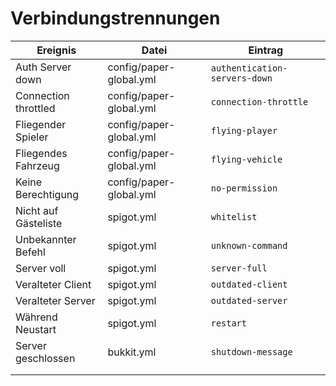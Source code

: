 # Verbindungstrennungen

| Ereignis             | Datei                   | Eintrag                       |
| -------------------- | ----------------------- | ----------------------------- |
| Auth Server down     | config/paper-global.yml | `authentication-servers-down` |
| Connection throttled | config/paper-global.yml | `connection-throttle`         |
| Fliegender Spieler   | config/paper-global.yml | `flying-player`               |
| Fliegendes Fahrzeug  | config/paper-global.yml | `flying-vehicle`              |
| Keine Berechtigung   | config/paper-global.yml | `no-permission`               |
| Nicht auf Gästeliste | spigot.yml              | `whitelist`                   |
| Unbekannter Befehl   | spigot.yml              | `unknown-command`             |
| Server voll          | spigot.yml              | `server-full`                 |
| Veralteter Client    | spigot.yml              | `outdated-client`             |
| Veralteter Server    | spigot.yml              | `outdated-server`             |
| Während Neustart     | spigot.yml              | `restart`                     |
| Server geschlossen   | bukkit.yml              | `shutdown-message`            |
|                      |                         |                               |
|                      |                         |                               |

